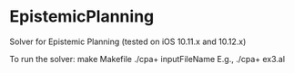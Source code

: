 # EpistemicPlanning
Solver for Epistemic Planning (tested on iOS 10.11.x and 10.12.x)

To run the solver:
  make Makefile
  ./cpa+ inputFileName
  E.g., ./cpa+ ex3.al
